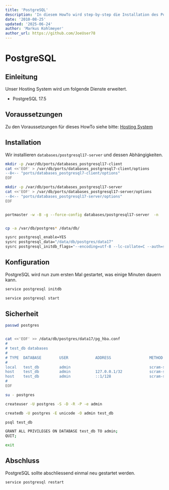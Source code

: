 ```yaml
---
title: 'PostgreSQL'
description: 'In diesem HowTo wird step-by-step die Installation des PostgreSQL Datenbanksystem für ein Hosting System auf Basis von FreeBSD 64Bit auf einem dedizierten Server beschrieben.'
date: '2010-08-25'
updated: '2025-06-24'
author: 'Markus Kohlmeyer'
author_url: https://github.com/JoeUser78
---
```


# PostgreSQL

## Einleitung

Unser Hosting System wird um folgende Dienste erweitert.

- PostgreSQL 17.5

## Voraussetzungen

Zu den Voraussetzungen für dieses HowTo siehe bitte: [Hosting System](/howtos/freebsd/hosting_system/)

## Installation

Wir installieren `databases/postgresql17-server` und dessen Abhängigkeiten.

``` bash
mkdir -p /var/db/ports/databases_postgresql17-client
cat <<'EOF' > /var/db/ports/databases_postgresql7-client/options
--8<-- "ports/databases_postgresql7-client/options"
EOF

mkdir -p /var/db/ports/databases_postgresql17-server
cat <<'EOF' > /var/db/ports/databases_postgresql17-server/options
--8<-- "ports/databases_postgresql17-server/options"
EOF


portmaster -w -B -g --force-config databases/postgresql17-server  -n


cp -a /var/db/postgres* /data/db/

sysrc postgresql_enable=YES
sysrc postgresql_data="/data/db/postgres/data17"
sysrc postgresql_initdb_flags="--encoding=utf-8 --lc-collate=C --auth=scram-sha-256 --pwprompt"
```

## Konfiguration

PostgreSQL wird nun zum ersten Mal gestartet, was einige Minuten dauern kann.

``` bash
service postgresql initdb

service postgresql start
```

## Sicherheit

``` bash
passwd postgres


cat <<'EOF' >> /data/db/postgres/data17/pg_hba.conf
#
# test_db databases
#
# TYPE  DATABASE        USER            ADDRESS                 METHOD
#
local   test_db         admin                                   scram-sha-256
host    test_db         admin           127.0.0.1/32            scram-sha-256
host    test_db         admin           ::1/128                 scram-sha-256
#
EOF

su - postgres

createuser -U postgres -S -D -R -P -e admin

createdb -U postgres -E unicode -O admin test_db

psql test_db

GRANT ALL PRIVILEGES ON DATABASE test_db TO admin;
QUIT;

exit
```

## Abschluss

PostgreSQL sollte abschliessend einmal neu gestartet werden.

``` bash
service postgresql restart
```
